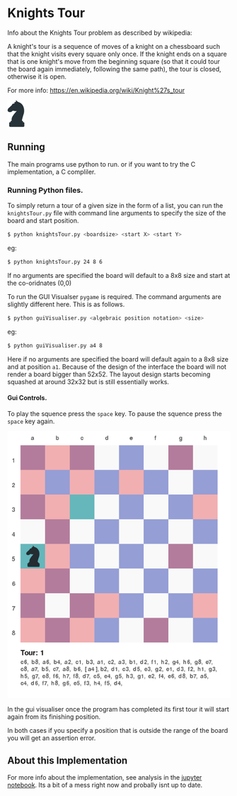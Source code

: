 # Knights Tour

Info about the Knights Tour problem as described by wikipedia:

A knight's tour is a sequence of moves of a knight on a chessboard such that 
the knight visits every square only once. If the knight ends on a square that 
is one knight's move from the beginning square (so that it could tour the board 
again immediately, following the same path), the tour is closed, otherwise it 
is open.

For more info: https://en.wikipedia.org/wiki/Knight%27s_tour

![knight](media/knight.png)

## Running

The main programs use python to run. or if you want to try the C implementation, a C compliler.

### Running Python files.

To simply return a tour of a given size in the form of a list, you can run the `knightsTour.py` file with command line arguments to specify the size of the board and start position.

```bash
$ python knightsTour.py <boardsize> <start X> <start Y> 
```
eg:

```bash
$ python knightsTour.py 24 8 6
```

If no arguments are specified the board will default to a 8x8 size and start at the co-oridnates (0,0)

To run the GUI Visualser `pygame` is required. The command arguments are slightly different here. This is as follows.
```bash
$ python guiVisualiser.py <algebraic position notation> <size>
```
eg:
```bash
$ python guiVisualiser.py a4 8
```

Here if no arguments are specified the board will default again to a 8x8 size and at position `a1`.
Because of the design of the interface the board will not render a board bigger than 52x52. The layout design starts becoming squashed at around 32x32 but is still essentially works.

#### Gui Controls.

To play the squence press the `space` key. To pause the squence press the `space` key again.


![knight gui](media/gui2.png)

In the gui visualiser once the program has completed its first tour it will start again from its finishing position.

In both cases if you specify a position that is outside the range of the board you will get an assertion error.


## About this Implementation

For more info about the implementation, see analysis in the [jupyter notebook](https://github.com/winstonjay/knightsTour/blob/master/analysis.ipynb). Its a bit of a mess right now and probally isnt up to date.